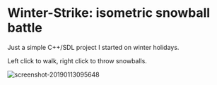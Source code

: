 # Winter-Strike: isometric snowball battle

Just a simple C++/SDL project I started on winter holidays.

Left click to walk, right click to throw snowballs.

![screenshot-20190113095648](https://user-images.githubusercontent.com/4159377/51082612-88e86c00-171b-11e9-8dc0-0ff2dc4a8c9c.png)
